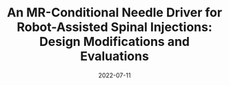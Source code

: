 ---
title: "An MR-Conditional Needle Driver for Robot-Assisted Spinal Injections: Design Modifications and Evaluations"
collection: publications
category: conferences
permalink: /publication/2022_embc
excerpt: ''
date: 2022-07-11
venue: '44th Annual International Conference of the IEEE Engineering in Medicine and Biology Society (EMBC)'
paperurl: https://ieeexplore.ieee.org/document/9871596
citation: 'Wang, Y., Liu, G., Li, G., Cleary, K., Iordachita, I. (2022). &quot;An MR-Conditional Needle Driver for Robot-Assisted Spinal Injections: Design Modifications and Evaluations.&quot; <i>44th Annual International Conference of the IEEE Engineering in Medicine and Biology Society (EMBC)</i>.'
---